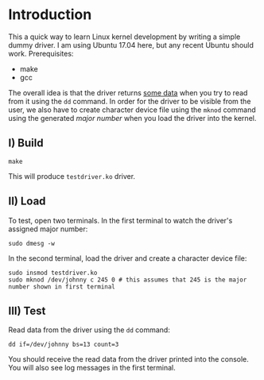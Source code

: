 # Introduction
This a quick way to learn Linux kernel development by writing a simple dummy driver. I am using Ubuntu 17.04 here, but any recent Ubuntu 
should work. Prerequisites:
- make
- gcc

The overall idea is that the driver returns [some data](https://github.com/daparic/testdriver/blob/master/testdriver.c#L10) when you try to read from it using the `dd` command. In order for the driver to be 
visible from the user, we also have to create character device file using the `mknod` command using the generated *major number* when you
load the driver into the kernel. 

## I) Build
```
make
```
This will produce `testdriver.ko` driver.

## II) Load
To test, open two terminals. In the first terminal to watch the driver's assigned major number:
```
sudo dmesg -w
```

In the second terminal, load the driver and create a character device file:
```
sudo insmod testdriver.ko 
sudo mknod /dev/johnny c 245 0 # this assumes that 245 is the major number shown in first terminal
```

## III) Test
Read data from the driver using the `dd` command:
```
dd if=/dev/johnny bs=13 count=3
```

You should receive the read data from the driver printed into the console. You will also see log messages in
the first terminal.
